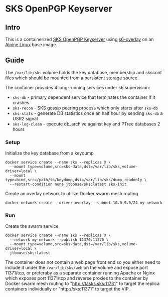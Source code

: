 # SKS OpenPGP Keyserver

## Intro

This is a containerized [SKS OpenPGP Keyserver](https://github.com/SKS-Keyserver/sks-keyserver) using [s6-overlay](https://github.com/just-containers/s6-overlay) on an [Alpine Linux](http://alpinelinux.org) base image.

## Guide

The `/var/lib/sks` volume holds the key database, membership and sksconf files which should be mounted from a persistent storage source.

The container provides 4 long-running services under s6 supervision:

- `sks-db` - primary dependent service that terminates the container if it crashes
- `sks-recon` - SKS gossip peering process which only starts after `sks-db`
- `sks-stats` - generate DB statistics once an half hour by sending `sks-db` a USR2 signal
- `sks-log-clean` - execute db_archive against key and PTree databases 2 hours

### Setup

Initialize the key database from a keydump

```shell
docker service create --name sks --replicas X \
  --mount type=volume,src=sks-data,dst=/var/lib/sks,volume-driver=local \
  --mount type=bind,src=/path/to/keydump,dst=/var/lib/sks/dump,readonly \
  --restart-condition none jtbouse/sks:latest sks-init
```

Create an overlay network to utilize Docker swarm mesh routing

```shell
docker network create --driver overlay --subnet 10.0.9.0/24 my-network
```

### Run

Create the swarm service

```shell
docker service create --name sks --replicas X \
  --network my-network --publish 11370:11370 \
  --mount type=volume,src=sks-data,dst=/var/lib/sks,volume-driver=local \
  jtbouse/sks:latest
```

The container does not contain a web page front end so you either need to include it under the `/var/lib/sks/web` on the volume and expose port 11371/tcp, or preferaby as a separate container running Apache or Nginx which exposes port 11371/tcp and reverse proxies to the container by Docker swarm mesh routing to "http://tasks.sks:11731" to target the replica containers individually or "http://sks:11371" to target the VIP.
